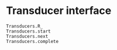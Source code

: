 # Transducer interface

```@docs
Transducers.R_
Transducers.start
Transducers.next
Transducers.complete
```
